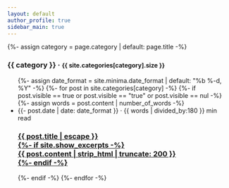 ```yaml
---
layout: default
author_profile: true
sidebar_main: true
---
```

{%- assign category = page.category | default: page.title -%}
<h3>{{ category }} &middot; <small>{{ site.categories[category].size }}</small></h3>
<ul class="post-list">
  {%- assign date_format = site.minima.date_format | default: "%b %-d, %Y" -%}
  {%- for post in site.categories[category] -%}
  {%- if post.visible == true or post.visible == "true" or post.visible == nul -%}
  {%- assign words = post.content | number_of_words -%}
  <li>
    <span class="post-meta">{{- post.date | date: date_format }} &middot; {{ words | divided_by:180 }} min read</span>
    <h3>
      <a class="post-link" href="{{ post.url | relative_url }}">
        <div>{{ post.title | escape }}</div>
        {%- if site.show_excerpts -%}
        <div class="excerpt">{{ post.content | strip_html | truncate: 200 }}</div>
        {%- endif -%}
      </a>
    </h3>
  </li>
  {%- endif -%}
  {%- endfor -%}

</ul>